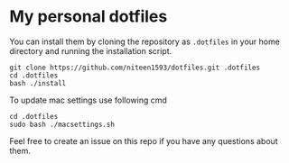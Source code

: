 # My personal dotfiles

You can install them by cloning the repository as `.dotfiles` in your home directory and running the installation script.

```
git clone https://github.com/niteen1593/dotfiles.git .dotfiles
cd .dotfiles
bash ./install
```

To update mac settings use following cmd

```
cd .dotfiles
sudo bash ./macsettings.sh
```

Feel free to create an issue on this repo if you have any questions about them.
